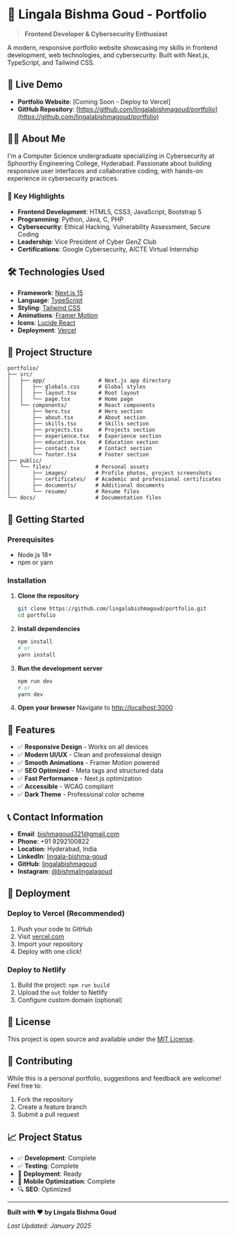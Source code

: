 # 🚀 Lingala Bishma Goud - Portfolio

> **Frontend Developer & Cybersecurity Enthusiast**

A modern, responsive portfolio website showcasing my skills in frontend development, web technologies, and cybersecurity. Built with Next.js, TypeScript, and Tailwind CSS.

## 🌟 Live Demo

- **Portfolio Website**: [Coming Soon - Deploy to Vercel]
- **GitHub Repository**: [https://github.com/lingalabishmagoud/portfolio](https://github.com/lingalabishmagoud/portfolio)

## 👨‍💻 About Me

I'm a Computer Science undergraduate specializing in Cybersecurity at Sphoorthy Engineering College, Hyderabad. Passionate about building responsive user interfaces and collaborative coding, with hands-on experience in cybersecurity practices.

### 🎯 Key Highlights
- **Frontend Development**: HTML5, CSS3, JavaScript, Bootstrap 5
- **Programming**: Python, Java, C, PHP
- **Cybersecurity**: Ethical Hacking, Vulnerability Assessment, Secure Coding
- **Leadership**: Vice President of Cyber GenZ Club
- **Certifications**: Google Cybersecurity, AICTE Virtual Internship

## 🛠️ Technologies Used

- **Framework**: [Next.js 15](https://nextjs.org/)
- **Language**: [TypeScript](https://www.typescriptlang.org/)
- **Styling**: [Tailwind CSS](https://tailwindcss.com/)
- **Animations**: [Framer Motion](https://www.framer.com/motion/)
- **Icons**: [Lucide React](https://lucide.dev/)
- **Deployment**: [Vercel](https://vercel.com/)

## 📁 Project Structure

```
portfolio/
├── src/
│   ├── app/                 # Next.js app directory
│   │   ├── globals.css      # Global styles
│   │   ├── layout.tsx       # Root layout
│   │   └── page.tsx         # Home page
│   └── components/          # React components
│       ├── hero.tsx         # Hero section
│       ├── about.tsx        # About section
│       ├── skills.tsx       # Skills section
│       ├── projects.tsx     # Projects section
│       ├── experience.tsx   # Experience section
│       ├── education.tsx    # Education section
│       ├── contact.tsx      # Contact section
│       └── footer.tsx       # Footer section
├── public/
│   └── files/              # Personal assets
│       ├── images/         # Profile photos, project screenshots
│       ├── certificates/   # Academic and professional certificates
│       ├── documents/      # Additional documents
│       └── resume/         # Resume files
└── docs/                   # Documentation files
```

## 🚀 Getting Started

### Prerequisites
- Node.js 18+
- npm or yarn

### Installation

1. **Clone the repository**
   ```bash
   git clone https://github.com/lingalabishmagoud/portfolio.git
   cd portfolio
   ```

2. **Install dependencies**
   ```bash
   npm install
   # or
   yarn install
   ```

3. **Run the development server**
   ```bash
   npm run dev
   # or
   yarn dev
   ```

4. **Open your browser**
   Navigate to [http://localhost:3000](http://localhost:3000)

## 📱 Features

- ✅ **Responsive Design** - Works on all devices
- ✅ **Modern UI/UX** - Clean and professional design
- ✅ **Smooth Animations** - Framer Motion powered
- ✅ **SEO Optimized** - Meta tags and structured data
- ✅ **Fast Performance** - Next.js optimization
- ✅ **Accessible** - WCAG compliant
- ✅ **Dark Theme** - Professional color scheme

## 📞 Contact Information

- **Email**: [bishmagoud321@gmail.com](mailto:bishmagoud321@gmail.com)
- **Phone**: +91 9292100822
- **Location**: Hyderabad, India
- **LinkedIn**: [lingala-bishma-goud](https://www.linkedin.com/in/lingala-bishma-goud)
- **GitHub**: [lingalabishmagoud](https://github.com/lingalabishmagoud)
- **Instagram**: [@bishmalingalagoud](https://www.instagram.com/bishmalingalagoud)

## 🚀 Deployment

### Deploy to Vercel (Recommended)

1. Push your code to GitHub
2. Visit [vercel.com](https://vercel.com)
3. Import your repository
4. Deploy with one click!

### Deploy to Netlify

1. Build the project: `npm run build`
2. Upload the `out` folder to Netlify
3. Configure custom domain (optional)

## 📄 License

This project is open source and available under the [MIT License](LICENSE).

## 🤝 Contributing

While this is a personal portfolio, suggestions and feedback are welcome! Feel free to:

1. Fork the repository
2. Create a feature branch
3. Submit a pull request

## 📈 Project Status

- ✅ **Development**: Complete
- ✅ **Testing**: Complete
- 🚀 **Deployment**: Ready
- 📱 **Mobile Optimization**: Complete
- 🔍 **SEO**: Optimized

---

**Built with ❤️ by Lingala Bishma Goud**

*Last Updated: January 2025*
